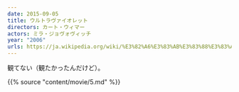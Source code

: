 ```yaml
---
date: 2015-09-05
title: ウルトラヴァイオレット
directors: カート・ウィマー
actors: ミラ・ジョヴォヴィッチ
year: "2006"
urls: https://ja.wikipedia.org/wiki/%E3%82%A6%E3%83%AB%E3%83%88%E3%83%A9%E3%83%B4%E3%82%A1%E3%82%A4%E3%82%AA%E3%83%AC%E3%83%83%E3%83%88
---
```


観てない（観たかったんだけど）。

{{% source "content/movie/5.md" %}}
